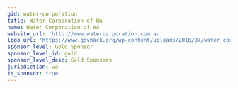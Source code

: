 ```yaml
---
gid: water-corporation
title: Water Corporation of WA
name: Water Corporation of WA
website_url: 'http://www.watercorporation.com.au'
logo_url: 'https://www.govhack.org/wp-content/uploads/2016/07/water_corporation.png'
sponsor_level: Gold Sponsor
sponsor_level_id: gold
sponsor_level_desc: Gold Sponsors
jurisdiction: wa
is_sponsor: true
---
```


